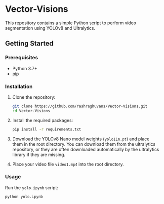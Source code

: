 # Vector-Visions

This repository contains a simple Python script to perform video segmentation using YOLOv8 and Ultralytics.

## Getting Started

### Prerequisites

* Python 3.7+
* pip

### Installation

1.  Clone the repository:

    ```bash
    git clone https://github.com/Yashraghuvans/Vector-Visions.git
    cd Vector-Visions
    ```

2.  Install the required packages:

    ```bash
    pip install -r requirements.txt
    ```

3.  Download the YOLOv8 Nano model weights (`yolo11n.pt`) and place them in the root directory. You can download them from the ultralytics repository, or they are often downloaded automatically by the ultralytics library if they are missing.

4. Place your video file `video1.mp4` into the root directory.

### Usage

Run the `yolo.ipynb` script:

```bash
python yolo.ipynb
